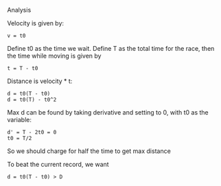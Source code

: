 Analysis

Velocity is given by:

    v = t0

Define t0 as the time we wait.
Define T as the total time for the race, then the time while moving is given by

    t = T - t0

Distance is velocity * t:

    d = t0(T - t0)
    d = t0(T) - t0^2

Max d can be found by taking derivative and setting to 0, with
t0 as the variable:

    d' = T - 2t0 = 0
    t0 = T/2

So we should charge for half the time to get max distance

To beat the current record, we want

    d = t0(T - t0) > D

